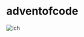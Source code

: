 # adventofcode
![ich](https://external-content.duckduckgo.com/iu/?u=https%3A%2F%2Fpreview.redd.it%2Fd4n8b1mh5z611.png%3Fwidth%3D640%26crop%3Dsmart%26auto%3Dwebp%26s%3D163345b948b4fb86f3368add8ccfbcc3d383ca3c&f=1&nofb=1&ipt=2075c4d899d81b9b3217dbb0b643fea582b93b894907bf6f597d897ccd249f7e&ipo=images "ich")
